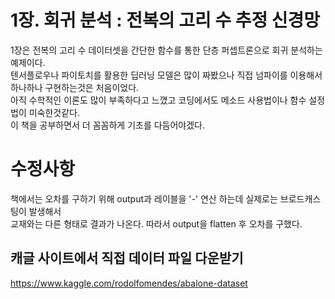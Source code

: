 # 1장. 회귀 분석 : 전복의 고리 수 추정 신경망
1장은 전복의 고리 수 데이터셋을 간단한 함수를 통한 단층 퍼셉트론으로 회귀 분석하는 예제이다.  
텐서플로우나 파이토치를 활용한 딥러닝 모델은 많이 짜봤으나 직접 넘파이를 이용해서 하나하나 구현하는것은 처음이었다.  
아직 수학적인 이론도 많이 부족하다고 느꼈고 코딩에서도 메소드 사용법이나 함수 설정법이 미숙한것같다.  
이 책을 공부하면서 더 꼼꼼하게 기초를 다듬어야겠다.

# 수정사항
책에서는 오차를 구하기 위해 output과 레이블을 '-' 연산 하는데 실제로는 브로드캐스팅이 발생해서  
교재와는 다른 형태로 결과가 나온다. 따라서 output을 flatten 후 오차를 구했다.

## 캐글 사이트에서 직접 데이터 파일 다운받기  
https://www.kaggle.com/rodolfomendes/abalone-dataset  

